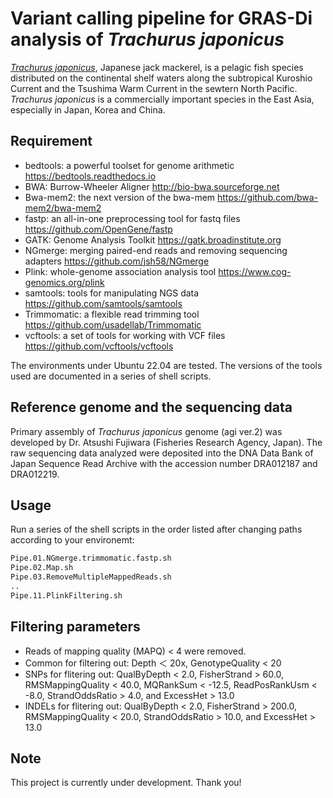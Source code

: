 # Variant calling pipeline for GRAS-Di analysis of <i>Trachurus japonicus</i>
[<i>Trachurus japonicus</i>](https://www.fishbase.de/summary/366), Japanese jack mackerel, is a pelagic fish species distributed on the continental shelf waters along the subtropical Kuroshio Current and the Tsushima Warm Current in the sewtern North Pacific. <i>Trachurus japonicus</i> is a commercially important species in the East Asia, especially in Japan, Korea and China.


## Requirement

* bedtools: a powerful toolset for genome arithmetic https://bedtools.readthedocs.io
* BWA: Burrow-Wheeler Aligner http://bio-bwa.sourceforge.net
* Bwa-mem2: the next version of the bwa-mem https://github.com/bwa-mem2/bwa-mem2
* fastp: an all-in-one preprocessing tool for fastq files https://github.com/OpenGene/fastp 
* GATK: Genome Analysis Toolkit https://gatk.broadinstitute.org
* NGmerge: merging paired-end reads and removing sequencing adapters https://github.com/jsh58/NGmerge
* Plink: whole-genome association analysis tool https://www.cog-genomics.org/plink
* samtools: tools for manipulating NGS data https://github.com/samtools/samtools
* Trimmomatic: a flexible read trimming tool https://github.com/usadellab/Trimmomatic
* vcftools: a set of tools for working with VCF files https://github.com/vcftools/vcftools

The environments under Ubuntu 22.04 are tested. The versions of the tools used are documented in a series of shell scripts.


## Reference genome and the sequencing data
Primary assembly of <i>Trachurus japonicus</i> genome (agi ver.2) was developed by Dr. Atsushi Fujiwara (Fisheries Research Agency, Japan). The raw sequencing data analyzed were deposited into the DNA Data Bank of Japan Sequence Read Archive with the accession number DRA012187 and DRA012219.



## Usage
Run a series of the shell scripts in the order listed after changing paths according to your environemt:
 
```bash
Pipe.01.NGmerge.trimmomatic.fastp.sh
Pipe.02.Map.sh
Pipe.03.RemoveMultipleMappedReads.sh
..
Pipe.11.PlinkFiltering.sh
```


## Filtering parameters
* Reads of mapping quality (MAPQ) < 4 were removed. 
* Common for filtering out: Depth ＜ 20x, GenotypeQuality < 20 
* SNPs for flitering out: QualByDepth < 2.0, FisherStrand > 60.0, RMSMappingQuality < 40.0, MQRankSum < -12.5, ReadPosRankUsm < -8.0, StrandOddsRatio > 4.0, and ExcessHet > 13.0  
* INDELs for flitering out: QualByDepth < 2.0, FisherStrand > 200.0, RMSMappingQuality < 20.0, StrandOddsRatio > 10.0, and ExcessHet > 13.0    


## Note
This project is currently under development. Thank you!
